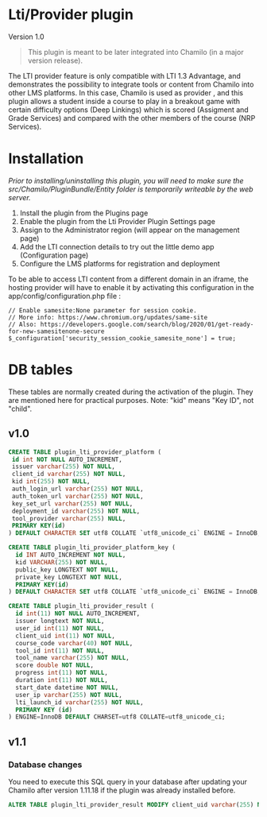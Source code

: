 Lti/Provider plugin
===

Version 1.0

> This plugin is meant to be later integrated into Chamilo (in a major version
release).

The LTI provider feature is only compatible with LTI 1.3 Advantage, and demonstrates the possibility to integrate tools or content from Chamilo into other LMS platforms.
In this case, Chamilo is used as provider , and this plugin allows a student inside a course to play in a breakout game with certain difficulty options (Deep Linkings) which is scored (Assigment and Grade Services) and compared with the other members of the course (NRP Services).

# Installation

*Prior to installing/uninstalling this plugin, you will need to make sure the src/Chamilo/PluginBundle/Entity folder is
temporarily writeable by the web server.*

1. Install the plugin from the Plugins page
2. Enable the plugin from the Lti Provider Plugin Settings page
3. Assign to the Administrator region (will appear on the management page)
4. Add the LTI connection details to try out the little demo app (Configuration page)
5. Configure the LMS platforms for registration and deployment

To be able to access LTI content from a different domain in an iframe, the hosting provider will have to enable it by activating this configuration in the app/config/configuration.php file :
```
// Enable samesite:None parameter for session cookie.
// More info: https://www.chromium.org/updates/same-site
// Also: https://developers.google.com/search/blog/2020/01/get-ready-for-new-samesitenone-secure
$_configuration['security_session_cookie_samesite_none'] = true;
```

# DB tables

These tables are normally created during the activation of the plugin. They are mentioned here for practical purposes.
Note: "kid" means "Key ID", not "child".

## v1.0
```sql
CREATE TABLE plugin_lti_provider_platform (
 id int NOT NULL AUTO_INCREMENT,
 issuer varchar(255) NOT NULL,
 client_id varchar(255) NOT NULL,
 kid int(255) NOT NULL,
 auth_login_url varchar(255) NOT NULL,
 auth_token_url varchar(255) NOT NULL,
 key_set_url varchar(255) NOT NULL,
 deployment_id varchar(255) NOT NULL,
 tool_provider varchar(255) NULL,
 PRIMARY KEY(id)
) DEFAULT CHARACTER SET utf8 COLLATE `utf8_unicode_ci` ENGINE = InnoDB;

CREATE TABLE plugin_lti_provider_platform_key (
  id INT AUTO_INCREMENT NOT NULL,
  kid VARCHAR(255) NOT NULL,
  public_key LONGTEXT NOT NULL,
  private_key LONGTEXT NOT NULL,
  PRIMARY KEY(id)
) DEFAULT CHARACTER SET utf8 COLLATE `utf8_unicode_ci` ENGINE = InnoDB;

CREATE TABLE plugin_lti_provider_result (
  id int(11) NOT NULL AUTO_INCREMENT,
  issuer longtext NOT NULL,
  user_id int(11) NOT NULL,
  client_uid int(11) NOT NULL,
  course_code varchar(40) NOT NULL,
  tool_id int(11) NOT NULL,
  tool_name varchar(255) NOT NULL,
  score double NOT NULL,
  progress int(11) NOT NULL,
  duration int(11) NOT NULL,
  start_date datetime NOT NULL,
  user_ip varchar(255) NOT NULL,
  lti_launch_id varchar(255) NOT NULL,
  PRIMARY KEY (id)
) ENGINE=InnoDB DEFAULT CHARSET=utf8 COLLATE=utf8_unicode_ci;
```

## v1.1
### Database changes
You need to execute this SQL query in your database after updating your Chamilo after version 1.11.18 if the plugin was already installed before.

```sql
ALTER TABLE plugin_lti_provider_result MODIFY client_uid varchar(255) NOT NULL;
```

